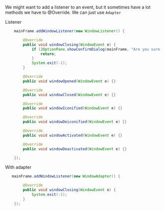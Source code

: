 We might want to add a listener to an event, but it sometimes have a lot methods we have to @Override. We can just use `Adapter`

Listener
```java
    mainFrame.addWindowListener(new WindowListener() {

        @Override
        public void windowClosing(WindowEvent e) {
            if (JOptionPane.showConfirmDialog(mainFrame, "Are you sure you want to quit?", "Confirm exit.", JOptionPane.OK_OPTION, 0, new ImageIcon("")) != 0) {
                return;
            }
            System.exit(-1);
        }

        @Override 
        public void windowOpened(WindowEvent e) {}

        @Override 
        public void windowClosed(WindowEvent e) {}

        @Override 
        public void windowIconified(WindowEvent e) {}

        @Override 
        public void windowDeiconified(WindowEvent e) {}

        @Override 
        public void windowActivated(WindowEvent e) {}

        @Override 
        public void windowDeactivated(WindowEvent e) {}

    });
```

With adapter
```java
   mainFrame.addWindowListener(new WindowAdapter() {

        @Override
        public void windowClosing(WindowEvent e) {
            System.exit(-1);
        }
    });
```
